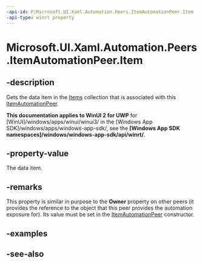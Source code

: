 ```yaml
---
-api-id: P:Microsoft.UI.Xaml.Automation.Peers.ItemAutomationPeer.Item
-api-type: winrt property
---
```


<!-- Property syntax
public object Item { get; }
-->

# Microsoft.UI.Xaml.Automation.Peers.ItemAutomationPeer.Item

## -description
Gets the data item in the [Items](../microsoft.ui.xaml.controls/itemscontrol_items.md) collection that is associated with this [ItemAutomationPeer](itemautomationpeer.md).

**This documentation applies to WinUI 2 for UWP** for [WinUI]/windows/apps/winui/winui3/ in the [Windows App SDK]/windows/apps/windows-app-sdk/, see the **[Windows App SDK namespaces]/windows/windows-app-sdk/api/winrt/**.

## -property-value
The data item.

## -remarks
This property is similar in purpose to the **Owner** property on other peers (it provides the reference to the object that this peer provides the automation exposure for). Its value must be set in the [ItemAutomationPeer](itemautomationpeer_itemautomationpeer_2141472863.md) constructor.

## -examples

## -see-also
